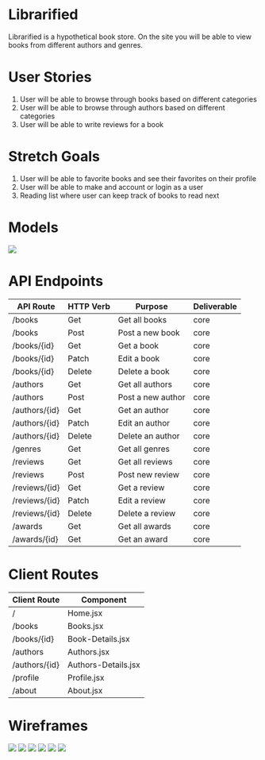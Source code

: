 # Librarified

Librarified is a hypothetical book store. On the site you will be able to view books from different authors and genres. 

# User Stories
1. User will be able to browse through books based on different categories
3. User will be able to browse through authors based on different categories
4. User will be able to write reviews for a book

# Stretch Goals
1. User will be able to favorite books and see their favorites on their profile
2. User will be able to make and account or login as a user
3. Reading list where user can keep track of books to read next

# Models

<img src="./client/assets/schema.png">

# API Endpoints

| API Route     | HTTP Verb | Purpose           | Deliverable |
|---------------|-----------|-------------------|-------------|
| /books        | Get       | Get all books     | core        |
| /books        | Post      | Post a new book   | core        |
| /books/{id}   | Get       | Get a book        | core        |
| /books/{id}   | Patch     | Edit a book       | core        |
| /books/{id}   | Delete    | Delete a book     | core        |
| /authors      | Get       | Get all authors   | core        |
| /authors      | Post      | Post a new author | core        |
| /authors/{id} | Get       | Get an author     | core        |
| /authors/{id} | Patch     | Edit an author    | core        |
| /authors/{id} | Delete    | Delete an author  | core        |
| /genres       | Get       | Get all genres    | core        |
| /reviews      | Get       | Get all reviews   | core        |
| /reviews      | Post      | Post new review   | core        |
| /reviews/{id} | Get       | Get a review      | core        |
| /reviews/{id} | Patch     | Edit a review     | core        |
| /reviews/{id} | Delete    | Delete a review   | core        |
| /awards       | Get       | Get all awards    | core        |
| /awards/{id}  | Get       | Get an award      | core        |


# Client Routes 

| Client Route  | Component           |
|---------------|---------------------|
| /             | Home.jsx            |
| /books        | Books.jsx           |
| /books/{id}   | Book-Details.jsx    |
| /authors      | Authors.jsx         |
| /authors/{id} | Authors-Details.jsx |
| /profile      | Profile.jsx         |
| /about        | About.jsx           |

# Wireframes

<img src="./client/assets/home.png">
<img src="./client/assets/books.png">
<img src="./client/assets/book-details.png">
<img src="./client/assets/authors.png">
<img src="./client/assets/author-details.png">
<img src="./client/assets/profile.png">

